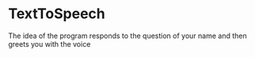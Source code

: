 # TextToSpeech
The idea of the program responds to the question of your name and then greets you with the voice
